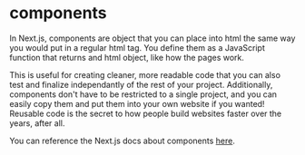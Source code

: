 # components

In Next.js, components are object that you can place into html the same way you would put in a regular html tag. You define them as a JavaScript function that returns and html object, like how the pages work.

This is useful for creating cleaner, more readable code that you can also test and finalize independantly of the rest of your project. Additionally, components don't have to be restricted to a single project, and you can easily copy them and put them into your own website if you wanted! Reusable code is the secret to how people build websites faster over the years, after all.

You can reference the Next.js docs about components [here](https://nextjs.org/docs/app/api-reference/components).
